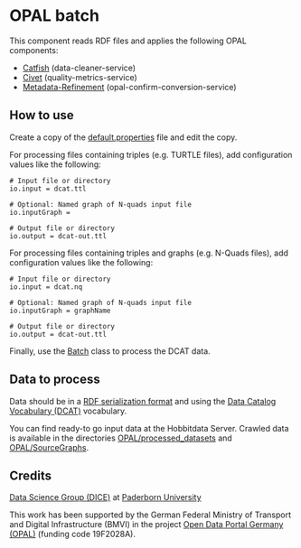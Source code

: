 # OPAL batch

This component reads RDF files and applies the following OPAL components:

- [Catfish](https://github.com/projekt-opal/catfish) (data-cleaner-service)
- [Civet](https://github.com/projekt-opal/civet) (quality-metrics-service)
- [Metadata-Refinement](https://github.com/projekt-opal/metadata-refinement) (opal-confirm-conversion-service)


## How to use

Create a copy of the [default.properties](default.properties) file and edit the copy.

For processing files containing triples (e.g. TURTLE files), add configuration values like the following:

```
# Input file or directory
io.input = dcat.ttl 

# Optional: Named graph of N-quads input file
io.inputGraph = 

# Output file or directory
io.output = dcat-out.ttl 
```

For processing files containing triples and graphs (e.g. N-Quads files), add configuration values like the following:

```
# Input file or directory
io.input = dcat.nq 

# Optional: Named graph of N-quads input file
io.inputGraph = graphName

# Output file or directory
io.output = dcat-out.ttl 
```

Finally, use the [Batch](src/main/java/org/dice_research/opal/batch/Batch.java) class to process the DCAT data.


## Data to process

Data should be in a [RDF serialization format](https://en.wikipedia.org/wiki/Resource_Description_Framework#Serialization_formats)
and using the [Data Catalog Vocabulary (DCAT)](https://www.w3.org/TR/vocab-dcat-2/) vocabulary.

You can find ready-to go input data at the Hobbitdata Server.
Crawled data is available in the directories [OPAL/processed_datasets](https://hobbitdata.informatik.uni-leipzig.de/OPAL/processed_datasets/) and [OPAL/SourceGraphs](https://hobbitdata.informatik.uni-leipzig.de/OPAL/SourceGraphs/).


## Credits

[Data Science Group (DICE)](https://dice-research.org/) at [Paderborn University](https://www.uni-paderborn.de/)

This work has been supported by the German Federal Ministry of Transport and Digital Infrastructure (BMVI) in the project [Open Data Portal Germany (OPAL)](http://projekt-opal.de/) (funding code 19F2028A).

